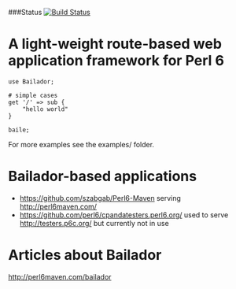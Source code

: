 ###Status
[![Build Status](https://travis-ci.org/tadzik/Bailador.png)](https://travis-ci.org/tadzik/Bailador)

A light-weight route-based web application framework for Perl 6
==============================================

    use Bailador;
    
    # simple cases
    get '/' => sub {
        "hello world"
    }
    
    baile;

For more examples see the examples/ folder.


Bailador-based applications
===========================
* https://github.com/szabgab/Perl6-Maven serving http://perl6maven.com/
* https://github.com/perl6/cpandatesters.perl6.org/ used to serve http://testers.p6c.org/ but currently not in use


Articles about Bailador
========================
http://perl6maven.com/bailador
